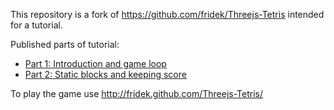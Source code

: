 This repository is a fork of https://github.com/fridek/Threejs-Tetris intended for a tutorial.

Published parts of tutorial:

* [Part 1: Introduction and game loop](http://www.smashinglabs.pl/3d-tetris-with-three-js-tutorial-part-1)
* [Part 2: Static blocks and keeping score](http://www.smashinglabs.pl/3d-tetris-with-three-js-tutorial-part-2)

To play the game use http://fridek.github.com/Threejs-Tetris/
